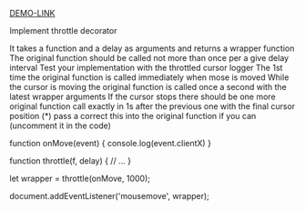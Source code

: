 [DEMO-LINK](https://thevovchik.github.io/Throttle/)

Implement throttle decorator

It takes a function and a delay as arguments and returns a wrapper function
The original function should be called not more than once per a give delay interval
Test your implementation with the throttled cursor logger
The 1st time the original function is called immediately when mose is moved
While the cursor is moving the original function is called once a second with the latest wrapper arguments
If the cursor stops there should be one more original function call exactly in 1s after the previous one with the final cursor position
(*) pass a correct this into the original function if you can (uncomment it in the code)

function onMove(event) {
  console.log(event.clientX)
}

function throttle(f, delay) {
  // ...
}

let wrapper = throttle(onMove, 1000);

document.addEventListener('mousemove', wrapper);
